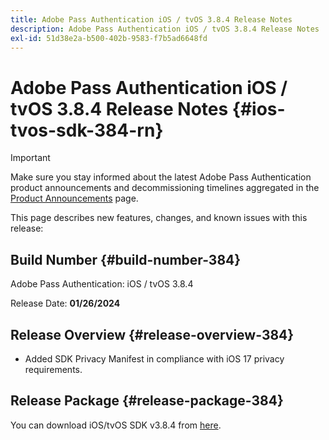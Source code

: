 ```yaml
---
title: Adobe Pass Authentication iOS / tvOS 3.8.4 Release Notes
description: Adobe Pass Authentication iOS / tvOS 3.8.4 Release Notes
exl-id: 51d38e2a-b500-402b-9583-f7b5ad6648fd
---
```

# Adobe Pass Authentication iOS / tvOS 3.8.4 Release Notes {#ios-tvos-sdk-384-rn}

>[!IMPORTANT]
>
> Make sure you stay informed about the latest Adobe Pass Authentication product announcements and decommissioning timelines aggregated in the [Product Announcements](/help/authentication/product-announcements.md) page.

This page describes new features, changes, and known issues with this release:

## Build Number {#build-number-384}

Adobe Pass Authentication: iOS / tvOS 3.8.4

Release Date: **01/26/2024**

## Release Overview {#release-overview-384}

* Added SDK Privacy Manifest in compliance with iOS 17 privacy requirements.

## Release Package {#release-package-384}

You can download iOS/tvOS SDK v3.8.4 from [here](https://tve.zendesk.com/hc/en-us/articles/204963209-iOS-tvOS-Native-AccessEnabler-Library).
